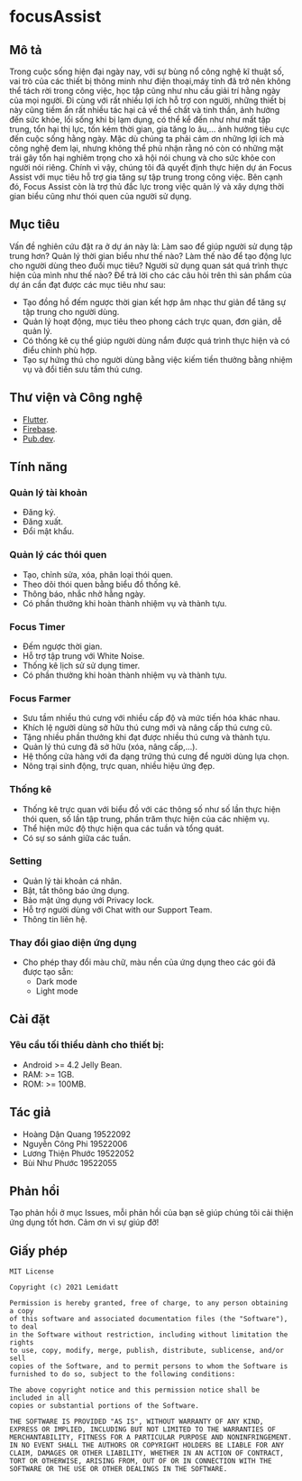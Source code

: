 # focusAssist
## Mô tả
Trong cuộc sống hiện đại ngày nay, với sự bùng nổ công nghệ kĩ thuật số, vai trò của các thiết bị thông minh như điện thoại,máy tính đã trở nên không thể tách rời trong công việc, học tập cũng như nhu cầu giải trí hằng ngày của mọi người. Đi cùng với rất nhiều lợi ích hỗ trợ con người, những thiết bị này cũng tiềm ẩn rất nhiều tác hại cả về thể chất và tinh thần, ảnh hưởng đến sức khỏe, lối sống khi bị lạm dụng, có thể kể đến như như mất tập trung, tổn hại thị lực, tốn kém thời gian, gia tăng lo âu,… ảnh hưởng tiêu cực đến cuộc sống hằng ngày.
Mặc dù chúng ta phải cảm ơn những lợi ích mà công nghệ đem lại,  nhưng không thể phủ nhận rằng nó còn có những mặt trái gây tổn hại nghiêm trọng cho xã hội nói chung và cho sức khỏe con người nói riêng. Chính vì vậy, chúng tôi đã quyết định thực hiện dự án Focus Assist với mục tiêu hỗ trợ gia tăng sự tập trung trong công việc. Bên cạnh đó, Focus Assist còn là trợ thủ đắc lực trong việc quản lý và xây dựng thời gian biểu cũng như thói quen của người sử dụng. 


## Mục tiêu
Vấn đề nghiên cứu đặt ra ở dự án này là: Làm sao để giúp người sử dụng tập trung hơn? Quản lý thời gian biểu như thế nào? Làm thế nào để tạo động lực cho người dùng theo đuổi mục tiêu? Người sử dụng quan sát quá trình thực hiện của mình như thế nào?
Để trả lời cho các câu hỏi trên thì sản phẩm của dự án cần đạt được các mục tiêu như sau:
-	Tạo đồng hồ đếm ngược thời gian kết hợp âm nhạc thư giản để tăng sự tập trung cho người dùng.
-	Quản lý hoạt động, mục tiêu theo phong cách trực quan, đơn giản, dễ quản lý.
-	Có thống kê cụ thể giúp người dùng nắm được quá trình thực hiện và có điểu chỉnh phù hợp. 
-	Tạo sự hứng thú cho người dùng bằng việc kiếm tiền thưởng bằng nhiệm vụ và đổi tiền sưu tầm thú cưng.


## **Thư viện và Công nghệ**
*	[Flutter](https://flutter.dev/).
*	[Firebase](https://firebase.google.com/).
*	[Pub.dev](https://pub.dev/).

## **Tính năng**
### **Quản lý tài khoản**
* Đăng ký.
* Đăng xuất.
* Đổi mật khẩu.
### **Quản lý các thói quen**
*	Tạo, chỉnh sửa, xóa, phân loại thói quen.
* Theo dõi thói quen bằng biểu đồ thống kê.
*	Thông báo, nhắc nhở hằng ngày.
* Có phần thưởng khi hoàn thành nhiệm vụ và thành tựu.
### **Focus Timer**
*	Đếm ngược thời gian.
* Hỗ trợ tập trung với White Noise.
*	Thống kê lịch sử sử dụng timer.
*	Có phần thưởng khi hoàn thành nhiệm vụ và thành tựu.
### **Focus Farmer**
*	Sưu tầm nhiều thú cưng với nhiều cấp độ và mức tiến hóa khác nhau.
*	Khích lệ người dùng sở hữu thú cưng mới và nâng cấp thú cưng cũ.
* Tặng nhiều phần thưởng khi đạt được nhiều thú cưng và thành tựu.
*	Quản lý thú cưng đã sở hữu (xóa, nâng cấp,...).
*	Hệ thống cửa hàng với đa dạng trứng thú cưng để người dùng lựa chọn.
*	Nông trại sinh động, trực quan, nhiều hiệu ứng đẹp.
### **Thống kê**
*	Thống kê trực quan với biểu đồ với các thông số như số lần thực hiện thói quen, số lần tập trung, phần trăm thực hiện của các nhiệm vụ.
* Thể hiện mức độ thực hiện qua các tuần và tổng quát.
*	Có sự so sánh giữa các tuần.
### **Setting**
* Quản lý tài khoản cá nhân.
* Bật, tắt thông báo ứng dụng.
* Bảo mật ứng dụng với Privacy lock.
* Hỗ trợ người dùng với Chat with our Support Team.
* Thông tin liên hệ.
### **Thay đổi giao diện ứng dụng**
*	Cho phép thay đổi màu chữ, màu nền của ứng dụng theo các gói đã được tạo sẵn:
    * Dark mode
    * Light mode

## **Cài đặt**
### **Yêu cầu tối thiểu dành cho thiết bị:**
*	Android >= 4.2 Jelly Bean.
* RAM: >= 1GB.
*	ROM: >= 100MB.

## Tác giả
- Hoàng Dận Quang		19522092
- Nguyễn Công Phi		19522006
- Lương Thiện Phước		19522052
- Bùi Như Phước		19522055
## Phản hồi
Tạo phản hồi ở mục Issues, mỗi phản hồi của bạn sẽ giúp chúng tôi cải thiện ứng dụng tốt hơn. Cảm ơn vì sự giúp đỡ!

## **Giấy phép**
    MIT License

    Copyright (c) 2021 Lemidatt

    Permission is hereby granted, free of charge, to any person obtaining a copy
    of this software and associated documentation files (the "Software"), to deal
    in the Software without restriction, including without limitation the rights
    to use, copy, modify, merge, publish, distribute, sublicense, and/or sell
    copies of the Software, and to permit persons to whom the Software is
    furnished to do so, subject to the following conditions:

    The above copyright notice and this permission notice shall be included in all
    copies or substantial portions of the Software.

    THE SOFTWARE IS PROVIDED "AS IS", WITHOUT WARRANTY OF ANY KIND, EXPRESS OR IMPLIED, INCLUDING BUT NOT LIMITED TO THE WARRANTIES OF MERCHANTABILITY, FITNESS FOR A PARTICULAR PURPOSE AND NONINFRINGEMENT. IN NO EVENT SHALL THE AUTHORS OR COPYRIGHT HOLDERS BE LIABLE FOR ANY CLAIM, DAMAGES OR OTHER LIABILITY, WHETHER IN AN ACTION OF CONTRACT, TORT OR OTHERWISE, ARISING FROM, OUT OF OR IN CONNECTION WITH THE SOFTWARE OR THE USE OR OTHER DEALINGS IN THE SOFTWARE.


